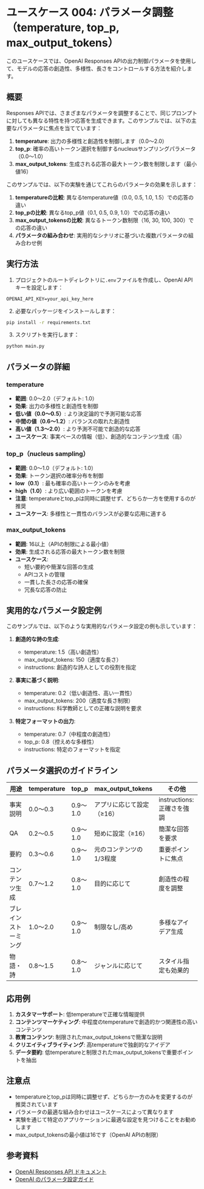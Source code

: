 # ユースケース 004: パラメータ調整（temperature, top_p, max_output_tokens）

このユースケースでは、OpenAI Responses APIの出力制御パラメータを使用して、モデルの応答の創造性、多様性、長さをコントロールする方法を紹介します。

## 概要

Responses APIでは、さまざまなパラメータを調整することで、同じプロンプトに対しても異なる特性を持つ応答を生成できます。このサンプルでは、以下の主要なパラメータに焦点を当てています：

1. **temperature**: 出力の多様性と創造性を制御します（0.0～2.0）
2. **top_p**: 確率の高いトークン選択を制御するnucleusサンプリングパラメータ（0.0～1.0）
3. **max_output_tokens**: 生成される応答の最大トークン数を制限します（最小値16）

このサンプルでは、以下の実験を通じてこれらのパラメータの効果を示します：

1. **temperatureの比較**: 異なるtemperature値（0.0, 0.5, 1.0, 1.5）での応答の違い
2. **top_pの比較**: 異なるtop_p値（0.1, 0.5, 0.9, 1.0）での応答の違い
3. **max_output_tokensの比較**: 異なるトークン数制限（16, 30, 100, 300）での応答の違い
4. **パラメータの組み合わせ**: 実用的なシナリオに基づいた複数パラメータの組み合わせ例

## 実行方法

1. プロジェクトのルートディレクトリに`.env`ファイルを作成し、OpenAI APIキーを設定します：

```
OPENAI_API_KEY=your_api_key_here
```

2. 必要なパッケージをインストールします：

```bash
pip install -r requirements.txt
```

3. スクリプトを実行します：

```bash
python main.py
```

## パラメータの詳細

### temperature

- **範囲**: 0.0～2.0（デフォルト: 1.0）
- **効果**: 出力の多様性と創造性を制御
- **低い値（0.0～0.5）**: より決定論的で予測可能な応答
- **中間の値（0.6～1.2）**: バランスの取れた創造性
- **高い値（1.3～2.0）**: より予測不可能で創造的な応答
- **ユースケース**: 事実ベースの情報（低）、創造的なコンテンツ生成（高）

### top_p（nucleus sampling）

- **範囲**: 0.0～1.0（デフォルト: 1.0）
- **効果**: トークン選択の確率分布を制御
- **low（0.1）**: 最も確率の高いトークンのみを考慮
- **high（1.0）**: より広い範囲のトークンを考慮
- **注意**: temperatureとtop_pは同時に調整せず、どちらか一方を使用するのが推奨
- **ユースケース**: 多様性と一貫性のバランスが必要な応用に適する

### max_output_tokens

- **範囲**: 16以上（APIの制限による最小値）
- **効果**: 生成される応答の最大トークン数を制限
- **ユースケース**:
  - 短い要約や簡潔な回答の生成
  - APIコストの管理
  - 一貫した長さの応答の確保
  - 冗長な応答の防止

## 実用的なパラメータ設定例

このサンプルでは、以下のような実用的なパラメータ設定の例も示しています：

1. **創造的な詩の生成**:
   - temperature: 1.5（高い創造性）
   - max_output_tokens: 150（適度な長さ）
   - instructions: 創造的な詩人としての役割を指定

2. **事実に基づく説明**:
   - temperature: 0.2（低い創造性、高い一貫性）
   - max_output_tokens: 200（適度な長さ制限）
   - instructions: 科学教師としての正確な説明を要求

3. **特定フォーマットの出力**:
   - temperature: 0.7（中程度の創造性）
   - top_p: 0.8（控えめな多様性）
   - instructions: 特定のフォーマットを指定

## パラメータ選択のガイドライン

| 用途 | temperature | top_p | max_output_tokens | その他 |
|------|-------------|-------|-------------------|--------|
| 事実説明 | 0.0～0.3 | 0.9～1.0 | アプリに応じて設定（≥16） | instructions: 正確さを強調 |
| QA | 0.2～0.5 | 0.9～1.0 | 短めに設定（≥16） | 簡潔な回答を要求 |
| 要約 | 0.3～0.6 | 0.9～1.0 | 元のコンテンツの1/3程度 | 重要ポイントに焦点 |
| コンテンツ生成 | 0.7～1.2 | 0.8～1.0 | 目的に応じて | 創造性の程度を調整 |
| ブレインストーミング | 1.0～2.0 | 0.9～1.0 | 制限なし/高め | 多様なアイデア生成 |
| 物語・詩 | 0.8～1.5 | 0.8～1.0 | ジャンルに応じて | スタイル指定も効果的 |

## 応用例

1. **カスタマーサポート**: 低temperatureで正確な情報提供
2. **コンテンツマーケティング**: 中程度のtemperatureで創造的かつ関連性の高いコンテンツ
3. **教育コンテンツ**: 制限されたmax_output_tokensで簡潔な説明
4. **クリエイティブライティング**: 高temperatureで独創的なアイデア
5. **データ要約**: 低temperatureと制限されたmax_output_tokensで重要ポイントを抽出

## 注意点

- temperatureとtop_pは同時に調整せず、どちらか一方のみを変更するのが推奨されています
- パラメータの最適な組み合わせはユースケースによって異なります
- 実験を通じて特定のアプリケーションに最適な設定を見つけることをお勧めします
- max_output_tokensの最小値は16です（OpenAI APIの制限）

## 参考資料

- [OpenAI Responses API ドキュメント](https://platform.openai.com/docs/api-reference/responses)
- [OpenAI のパラメータ設定ガイド](https://platform.openai.com/docs/guides/text-generation)